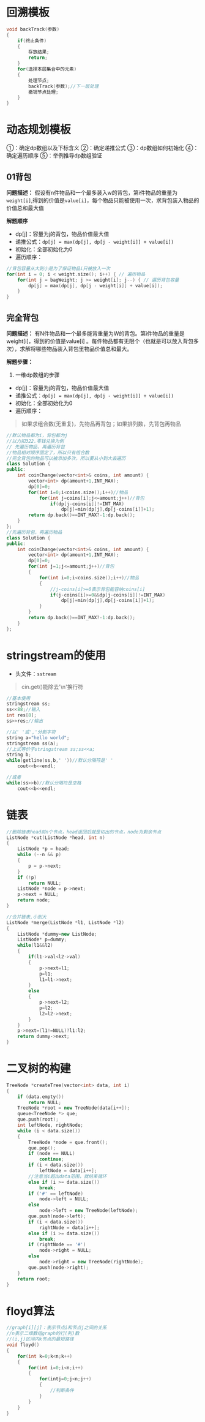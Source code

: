 # 回溯模板
```c++
void backTrack(参数)
{
    if(终止条件)
    {
        存放结果;
        return;
    }
    for(选择本层集合中的元素)
    {
        处理节点;
        backTrack(参数);//下一层处理
        撤销节点处理;
    }
}
```
# 动态规划模板
①：确定dp数组以及下标含义
②：确定递推公式
③：dp数组如何初始化
④：确定遍历顺序
⑤：举例推导dp数组验证
## 01背包
**问题描述：**
假设有n件物品和一个最多装入w的背包，第i件物品的重量为`weight[i]`,得到的价值是`value[i]`，每个物品只能被使用一次，求背包装入物品的价值总和最大值

**解题顺序**
* dp[j]：容量为j的背包，物品价值最大值
* 递推公式：`dp[j] = max(dp[j], dp[j - weight[i]] + value[i])`
* 初始化：全部初始化为0
* 遍历顺序：
```c++
//背包容量从大到小是为了保证物品i只被放入一次
for(int i = 0; i < weight.size(); i++) { // 遍历物品
    for(int j = bagWeight; j >= weight[i]; j--) { // 遍历背包容量
        dp[j] = max(dp[j], dp[j - weight[i]] + value[i]);
    }
}
```
## 完全背包
**问题描述：**
有N件物品和一个最多能背重量为W的背包。第i件物品的重量是weight[i]，得到的价值是value[i] 。每件物品都有无限个（也就是可以放入背包多次），求解将哪些物品装入背包里物品价值总和最大。

**解题步骤：**
1. 一维dp数组的步骤
* dp[j]：容量为j的背包，物品价值最大值
* 递推公式：`dp[j] = max(dp[j], dp[j - weight[i]] + value[i])`
* 初始化：全部初始化为0
* 遍历顺序：
> 如果求组合数(无重复)，先物品再背包；如果排列数，先背包再物品
```c++
//默认物品都为i，背包都为j
//以力扣322.零钱兑换为例
// 先遍历物品，再遍历背包
//物品相对顺序固定了，所以只有组合数
//完全背包的物品可以被添加多次，所以要从小到大去遍历
class Solution {
public:
    int coinChange(vector<int>& coins, int amount) {
        vector<int> dp(amount+1,INT_MAX);
        dp[0]=0;
        for(int i=0;i<coins.size();i++)//物品
            for(int j=coins[i];j<=amount;j++)//背包
                if(dp[j-coins[i]]!=INT_MAX)
                    dp[j]=min(dp[j],dp[j-coins[i]]+1);
        return dp.back()==INT_MAX?-1:dp.back();
    }
};
//先遍历背包，再遍历物品
class Solution {
public:
    int coinChange(vector<int>& coins, int amount) {
        vector<int> dp(amount+1,INT_MAX);
        dp[0]=0;
        for(int j=1;j<=amount;j++)//背包
        {
            for(int i=0;i<coins.size();i++)//物品
            {
                //j-coins[i]>=0表示背包能容纳coins[i]
                if(j-coins[i]>=0&&dp[j-coins[i]]!=INT_MAX)
                    dp[j]=min(dp[j],dp[j-coins[i]]+1);
            }
        }
        return dp.back()==INT_MAX?-1:dp.back();
    }
};
```
# stringstream的使用
* 头文件：`sstream`
> cin.get()能除去'\n'换行符
```c++
//基本使用
stringstream ss;
ss<<88;//输入
int res[8];
ss>>res;//输出

//以' '或','分割字符
string a="hello world";
stringstream ss(a);
//上式等价于stringstream ss;ss<<a;
string b;
while(getline(ss,b,' '))//默认分隔符是' '
    cout<<b<<endl;

//或者
while(ss>>b)//默认分隔符是空格
    cout<<b<<endl;
```
# 链表
```c++
//删除链表head前n个节点，head返回后就是切出的节点，node为剩余节点
ListNode *cut(ListNode *head, int n)
{
    ListNode *p = head;
    while (--n && p)
    {
        p = p->next;
    }
    if (!p)
        return NULL;
    ListNode *node = p->next;
    p->next = NULL;
    return node;
}

//合并链表,小到大
ListNode *merge(ListNode *l1, ListNode *l2)
{
    ListNode *dummy=new ListNode;
    ListNode* p=dummy;
    while(l1&&l2)
    {
        if(l1->val<l2->val)
        {
            p->next=l1;
            p=l1;
            l1=l1->next;
        }
        else
        {
            p->next=l2;
            p=l2;
            l2=l2->next;
        }
    }
    p->next=(l1!=NULL)?l1:l2;
    return dummy->next;
}
```
# 二叉树的构建
```c++
TreeNode *createTree(vector<int> data, int i)
{
    if (data.empty())
        return NULL;
    TreeNode *root = new TreeNode(data[i++]);
    queue<TreeNode *> que;
    que.push(root);
    int leftNode, rightNode;
    while (i < data.size())
    {
        TreeNode *node = que.front();
        que.pop();
        if (node == NULL)
            continue;
        if (i < data.size())
            leftNode = data[i++];
        //注意当i超出data范围，就结束循环
        else if (i >= data.size())
            break;
        if ('#' == leftNode)
            node->left = NULL;
        else
            node->left = new TreeNode(leftNode);
        que.push(node->left);
        if (i < data.size())
            rightNode = data[i++];
        else if (i >= data.size())
            break;
        if (rightNode == '#')
            node->right = NULL;
        else
            node->right = new TreeNode(rightNode);
        que.push(node->right);
    }
    return root;
}
```
# floyd算法
```c++
//graph[i][j]：表示节点i和节点j之间的关系
//n表示二维数组graph的行(列)数
//(i,j)区间内k节点的最短路径
void floyd()
{
    for(int k=0;k<n;k++)
    {
        for(int i=0;i<n;i++)
        {
            for(intj=0;j<n;j++)
            {
                //判断条件
            }
        }
    }
}
```
